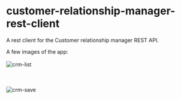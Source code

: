 # customer-relationship-manager-rest-client

A rest client for the Customer relationship manager REST API. 

A few images of the app:  
<br/>
![crm-list](https://user-images.githubusercontent.com/15927053/105246377-73f90b80-5b73-11eb-866f-e92e94ea3471.PNG)
<br/> <br/> <br/> <br/>
![crm-save](https://user-images.githubusercontent.com/15927053/105246590-c3d7d280-5b73-11eb-91e0-8cd40bf89306.PNG)
